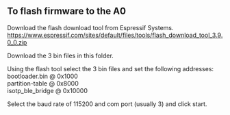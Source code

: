 To flash firmware to the A0
---------------------------
Download the flash download tool from Espressif Systems.
https://www.espressif.com/sites/default/files/tools/flash_download_tool_3.9.0_0.zip

Download the 3 bin files in this folder.

Using the flash tool select the 3 bin files and set the following addresses:<br />
bootloader.bin    @ 0x1000<br />
partition-table   @ 0x8000<br />
isotp_ble_bridge  @ 0x10000<br />

Select the baud rate of 115200 and com port (usually 3) and click start.

